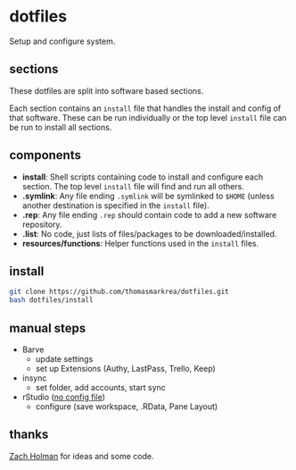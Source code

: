 # dotfiles

Setup and configure system.

## sections

These dotfiles are split into software based sections.

Each section contains an `install` file that handles the install and config of that software. These can be run individually or the top level `install` file can be run to install all sections.

## components

-   **install**: Shell scripts containing code to install and configure each section. The top level `install` file will find and run all others.
-   **.symlink**: Any file ending `.symlink` will be symlinked to `$HOME` (unless another destination is specified in the `install` file).
-   **.rep**: Any file ending `.rep` should contain code to add a new software repository.
-   **.list**: No code, just lists of files/packages to be downloaded/installed.
-   **resources/functions**: Helper functions used in the `install` files.

## install

```bash
git clone https://github.com/thomasmarkrea/dotfiles.git
bash dotfiles/install
```

## manual steps

-   Barve
    -   update settings
    -   set up Extensions (Authy, LastPass, Trello, Keep)
-   insync
    -   set folder, add accounts, start sync
-   rStudio ([no config file](https://github.com/rstudio/rstudio/issues/1607))
    -   configure (save workspace, .RData, Pane Layout)

## thanks

[Zach Holman](https://github.com/holman/dotfiles) for ideas and some code.
